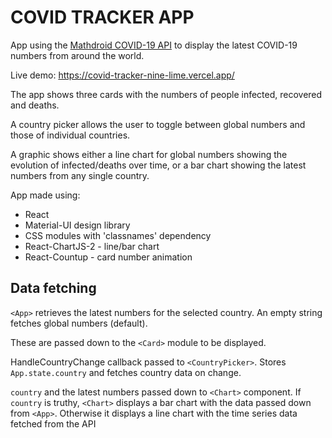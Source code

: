 # COVID TRACKER APP

App using the [Mathdroid COVID-19 API](https://github.com/mathdroid/covid-19-api) to display the latest COVID-19 numbers from around the world.

Live demo: https://covid-tracker-nine-lime.vercel.app/

The app shows three cards with the numbers of people infected, recovered and deaths.

A country picker allows the user to toggle between global numbers and those of individual countries.

A graphic shows either a line chart for global numbers showing the evolution of infected/deaths over time, or a bar chart showing the latest numbers from any single country.

App made using:

- React
- Material-UI design library
- CSS modules with 'classnames' dependency
- React-ChartJS-2 - line/bar chart
- React-Countup - card number animation



## Data fetching

`<App>` retrieves the latest numbers for the selected country. An empty string fetches global numbers (default).

These are passed down to the `<Card>` module to be displayed.

HandleCountryChange callback passed to `<CountryPicker>`. Stores `App.state.country` and fetches country data on change.

`country` and the latest numbers passed down to `<Chart>` component. If `country` is truthy, `<Chart>` displays a bar chart with the data passed down from `<App>`. Otherwise it displays a line chart with the time series data fetched from the API

